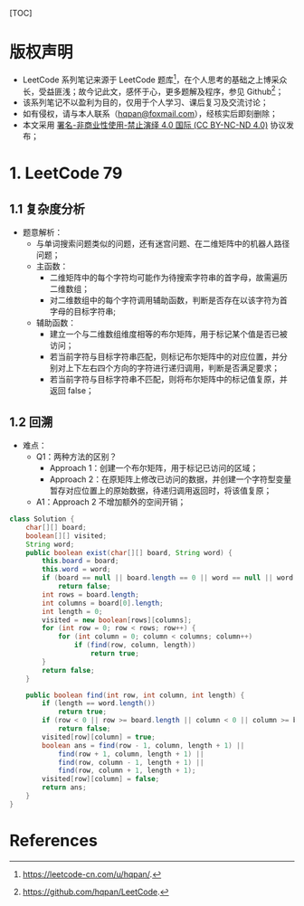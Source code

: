 [TOC]

# 版权声明
- LeetCode 系列笔记来源于 LeetCode 题库[^1]，在个人思考的基础之上博采众长，受益匪浅；故今记此文，感怀于心，更多题解及程序，参见 Github[^2]；
- 该系列笔记不以盈利为目的，仅用于个人学习、课后复习及交流讨论；
- 如有侵权，请与本人联系（hqpan@foxmail.com），经核实后即刻删除；
- 本文采用 [署名-非商业性使用-禁止演绎 4.0 国际 (CC BY-NC-ND 4.0)](https://creativecommons.org/licenses/by-nc-nd/4.0/deed.zh) 协议发布；


# 1. LeetCode 79
## 1.1 复杂度分析
- 题意解析：
  - 与单词搜索问题类似的问题，还有迷宫问题、在二维矩阵中的机器人路径问题；
  - 主函数：
    - 二维矩阵中的每个字符均可能作为待搜索字符串的首字母，故需遍历二维数组；
    - 对二维数组中的每个字符调用辅助函数，判断是否存在以该字符为首字母的目标字符串;
  - 辅助函数：
    - 建立一个与二维数组维度相等的布尔矩阵，用于标记某个值是否已被访问；
    - 若当前字符与目标字符串匹配，则标记布尔矩阵中的对应位置，并分别对上下左右四个方向的字符进行递归调用，判断是否满足要求；
    - 若当前字符与目标字符串不匹配，则将布尔矩阵中的标记值复原，并返回 false；



## 1.2 回溯
- 难点：
  - Q1：两种方法的区别？
    - Approach 1：创建一个布尔矩阵，用于标记已访问的区域；
    - Approach 2：在原矩阵上修改已访问的数据，并创建一个字符型变量暂存对应位置上的原始数据，待递归调用返回时，将该值复原；
  - A1：Approach 2 不增加额外的空间开销；

```java
class Solution {
    char[][] board;
    boolean[][] visited;
    String word;
    public boolean exist(char[][] board, String word) {
        this.board = board;
        this.word = word;
        if (board == null || board.length == 0 || word == null || word.length() == 0)
            return false;
        int rows = board.length;
        int columns = board[0].length;
        int length = 0;
        visited = new boolean[rows][columns];
        for (int row = 0; row < rows; row++) {
            for (int column = 0; column < columns; column++)
                if (find(row, column, length))
                    return true;
        }
        return false;
    }

    public boolean find(int row, int column, int length) {
        if (length == word.length())
            return true;
        if (row < 0 || row >= board.length || column < 0 || column >= board[0].length || visited[row][column] || board[row][column] != word.charAt(length))
            return false;
        visited[row][column] = true;
        boolean ans = find(row - 1, column, length + 1) || 
            find(row + 1, column, length + 1) ||
            find(row, column - 1, length + 1) || 
            find(row, column + 1, length + 1);
        visited[row][column] = false;
        return ans;
    }
}
```



# References

[^1]: https://leetcode-cn.com/u/hqpan/.
[^2]: https://github.com/hqpan/LeetCode.